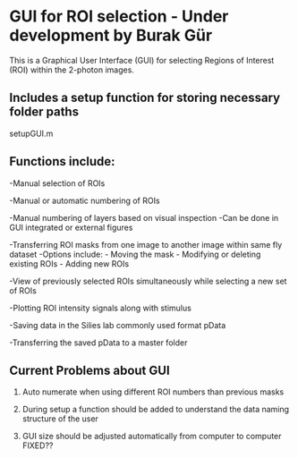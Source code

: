 # GUI for ROI selection - Under development by Burak Gür
This is a Graphical User Interface (GUI) for selecting Regions of Interest (ROI) within the 2-photon images. 

## Includes a setup function for storing necessary folder paths
setupGUI.m

## Functions include:
-Manual selection of ROIs

-Manual or automatic numbering of ROIs

-Manual numbering of layers based on visual inspection
	-Can be done in GUI integrated or external figures

-Transferring ROI masks from one image to another image within same fly dataset
-Options include:
	- Moving the mask
	- Modifying or deleting existing ROIs
	- Adding new ROIs

-View of previously selected ROIs simultaneously while selecting a new set of ROIs

-Plotting ROI intensity signals along with stimulus

-Saving data in the Silies lab commonly used format pData

-Transferring the saved pData to a master folder

## Current Problems about GUI

1) Auto numerate when using different ROI numbers than previous masks

2) During setup a function should be added to understand the data naming structure of the user

3) GUI size should be adjusted automatically from computer to computer FIXED??